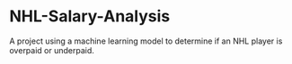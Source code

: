 # NHL-Salary-Analysis
 A project using a machine learning model to determine if an NHL player is overpaid or underpaid.
